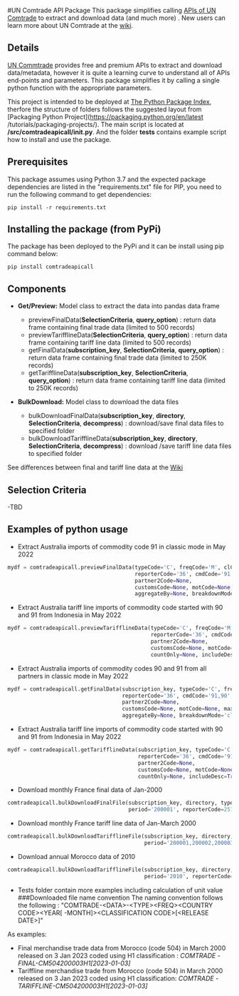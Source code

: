 #UN Comtrade API Package
This package simplifies calling [APIs of UN Comtrade](https://comtradedeveloper.un.org) to extract and download data
 (and much more)
. New users can learn more about UN Comtrade at the [wiki](https://unstats.un.org/wiki/display/comtrade/UN+Comtrade).

## Details
[UN Commtrade](https://comtrade.un.org) provides free and premium APIs to extract and download data/metadata, however
 it is quite a learning curve to understand all of APIs end-points and parameters. This package simplifies it by
  calling a single python function with the appropriate parameters. 

This project is intended to be deployed at [The Python Package Index](https://pypi.org/), therfore the structure of
 folders follows the suggested layout from [Packaging Python Project](https://packaging.python.org/en/latest
 /tutorials/packaging-projects/). The main script is located at **/src/comtradeapicall/__init__.py**. And the folder **tests** contains
 example
 script how to install and use the package.
 
 ## Prerequisites
This package assumes using Python 3.7 and the expected package dependencies are listed in the "requirements.txt" file
 for PIP, you need to run the following command to get dependencies:
```
pip install -r requirements.txt
```

## Installing the package (from PyPi)
The package has been deployed to the PyPi and it can be install using pip command below:
```
pip install comtradeapicall
```

## Components
- **Get/Preview:** Model class to extract the data into pandas data frame
  - previewFinalData(**SelectionCriteria**, **query_option**) : return data frame containing final trade data (limited to 500 records)
  - previewTarifflineData(**SelectionCriteria**, **query_option**) : return data frame containing tariff line data (limited to 500
   records)
  - getFinalData(**subscription_key**, **SelectionCriteria**, **query_option**) : return data frame containing final
   trade data (limited to 250K records)
  - getTarifflineData(**subscription_key**, **SelectionCriteria**, **query_option**)  : return data frame containing
   tariff line data (limited to 250K records)
  
- **BulkDownload:** Model class to download the data files
  - bulkDownloadFinalData(**subscription_key**, **directory**,  **SelectionCriteria**, **decompress**) : download/save
   final data files to specified folder
  - bulkDownloadTarifflineData(**subscription_key**, **directory**,  **SelectionCriteria**, **decompress**) : download
  /save tariff line data files to specified folder

See differences between final and tariff line data at the [Wiki](https://unstats.un.org/wiki/display/comtrade/New+Comtrade+FAQ+for+First+Time+Users#NewComtradeFAQforFirstTimeUsers-Whatisthetarifflinedata?)
 
## Selection Criteria
-TBD
 
## Examples of python usage
- Extract Australia imports of commodity code 91 in classic mode in May 2022
``` python
mydf = comtradeapicall.previewFinalData(typeCode='C', freqCode='M', clCode='HS', period='202205',
                                        reporterCode='36', cmdCode='91', flowCode='M', partnerCode=None,
                                        partner2Code=None,
                                        customsCode=None, motCode=None, maxRecords=500, format_output='JSON',
                                        aggregateBy=None, breakdownMode='classic', countOnly=None, includeDesc=True)
```    
- Extract Australia tariff line imports of commodity code started with 90 and 91 from Indonesia in May 2022
``` python
mydf = comtradeapicall.previewTarifflineData(typeCode='C', freqCode='M', clCode='HS', period='202205',
                                             reporterCode='36', cmdCode='91,90', flowCode='M', partnerCode=36,
                                             partner2Code=None,
                                             customsCode=None, motCode=None, maxRecords=500, format_output='JSON',
                                             countOnly=None, includeDesc=True)
```    
- Extract Australia imports of commodity codes 90 and 91 from all partners in classic mode in May 2022
``` python
mydf = comtradeapicall.getFinalData(subscription_key, typeCode='C', freqCode='M', clCode='HS', period='202205',
                                    reporterCode='36', cmdCode='91,90', flowCode='M', partnerCode=None,
                                    partner2Code=None,
                                    customsCode=None, motCode=None, maxRecords=2500, format_output='JSON',
                                    aggregateBy=None, breakdownMode='classic', countOnly=None, includeDesc=True)
```    
- Extract Australia tariff line imports of commodity code started with 90 and 91 from Indonesia in May 2022
``` python
mydf = comtradeapicall.getTarifflineData(subscription_key, typeCode='C', freqCode='M', clCode='HS', period='202205',
                                         reporterCode='36', cmdCode='91,90', flowCode='M', partnerCode=36,
                                         partner2Code=None,
                                         customsCode=None, motCode=None, maxRecords=2500, format_output='JSON',
                                         countOnly=None, includeDesc=True)
```  
- Download monthly France final data of Jan-2000
``` python
comtradeapicall.bulkDownloadFinalFile(subscription_key, directory, typeCode='C', freqCode='M', clCode='HS',
                                      period='200001', reporterCode=251, decompress=True)
```  
- Download monthly France tariff line data of Jan-March 2000
``` python
comtradeapicall.bulkDownloadTarifflineFile(subscription_key, directory, typeCode='C', freqCode='M', clCode='HS',
                                           period='200001,200002,200003', reporterCode=504, decompress=True)
```  
- Download annual Morocco  data of 2010
``` python
comtradeapicall.bulkDownloadTarifflineFile(subscription_key, directory, typeCode='C', freqCode='A', clCode='HS',
                                           period='2010', reporterCode=504, decompress=True)
```  
- Tests folder contain more examples including calculation of unit value
###Downloaded file name convention
The naming convention follows the following : "COMTRADE-\<DATA>-\<TYPE>\<FREQ>\<COUNTRY CODE>\<YEAR\[
-MONTH\]>\<CLASSIFICATION CODE>\[\<RELEASE DATE\>\]"

As examples:
- Final merchandise trade data from Morocco (code 504) in March 2000 released on 3 Jan 2023 coded using H1
 classification
 : *COMTRADE
-FINAL-CM504200003H1[2023-01-03]*
- Tariffline merchandise trade from Morocco (code 504) in March 2000 released on 3 Jan 2023 coded using H1 classification: *COMTRADE
-TARIFFLINE-CM504200003H1[2023-01-03]*










